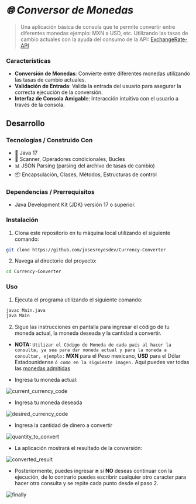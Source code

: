 # <em>🌐 Conversor de Monedas </em>

> Una aplicación básica de consola que te permite convertir 
> entre diferentes monedas ejemplo: MXN a USD, etc. Utilizando las tasas de cambio actuales
> con la ayuda del consumo de la API: [ExchangeRate-API](https://app.exchangerate-api.com/)

### Características

* **Conversión de Monedas**: Convierte entre diferentes monedas utilizando las tasas de cambio actuales.
* **Validación de Entrada**: Valida la entrada del usuario para asegurar la correcta ejecución de la conversión.
* **Interfaz de Consola Amigabl**e: Interacción intuitiva con el usuario a través de la consola.


## Desarrollo

### Tecnologías / Construido Con
- 🚀 Java 17
- 💼 Scanner, Operadores condicionales, Bucles
- 📊 JSON Parsing (parsing del archivo de tasas de cambio)
- 📦 Encapsulación, Clases, Métodos, Estructuras de control

### Dependencias / Prerrequisitos

- Java Development Kit (JDK) versión 17 o superior.

### Instalación

1. Clona este repositorio en tu máquina local utilizando el siguiente comando:
```bash
git clone https://github.com/josesreyesdev/Currency-Converter
```
2. Navega al directorio del proyecto:
```bash
cd Currency-Converter
```

### Uso

1. Ejecuta el programa utilizando el siguiente comando:
```bash
javac Main.java
java Main
```
2. Sigue las instrucciones en pantalla para ingresar el código de tu moneda actual, la moneda deseada y la cantidad a convertir.

* **NOTA:** `Utilizar el Código de Moneda de cada país al hacer la consulta, ya sea para dar moneda actual y para la moneda a consultar, ejemplo:` **MXN** para el Peso mexicano,  **USD** para el Dólar Estadounidense `ó como en la siguiente imagen.` Aqui puedes ver todas las [monedas admitidas](https://www.exchangerate-api.com/docs/supported-currencies)

* Ingresa tu moneda actual:

![current_currency_code](https://github.com/josesreyesdev/Currency-Converter/assets/37203999/90125528-af6d-4990-9f9b-680638433482)

* Ingresa tu moneda deseada
  
![desired_currency_code](https://github.com/josesreyesdev/Currency-Converter/assets/37203999/e1b36783-d3d7-481a-9cb0-ad972aca262f)

* Ingresa la cantidad de dinero a convertir

![quantity_to_convert](https://github.com/josesreyesdev/Currency-Converter/assets/37203999/41ee69e4-8bda-4423-b7d8-cd078bb0fc18)

* La aplicación mostrará el resultado de la conversión:

![converted_result](https://github.com/josesreyesdev/Currency-Converter/assets/37203999/fd2c0095-4805-44ad-93d1-973bb483253e)

* Posteriormente, puedes ingresar **n** si **NO** deseas continuar con la ejecución, 
de lo contrario puedes escribrir cualquier otro caracter para hacer otra consulta y se repite
cada punto desde el paso 2.

![finally](https://github.com/josesreyesdev/Currency-Converter/assets/37203999/3cda9643-14b3-4717-ad5d-5acf9097e1d4)

